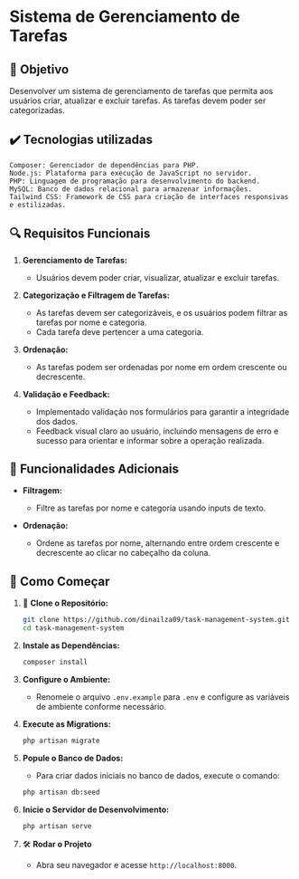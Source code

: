 # Sistema de Gerenciamento de Tarefas

## 🚀 Objetivo

Desenvolver um sistema de gerenciamento de tarefas que permita aos usuários criar, atualizar e excluir tarefas. As tarefas devem poder ser categorizadas.

## ✔️ Tecnologias utilizadas
    Composer: Gerenciador de dependências para PHP.
    Node.js: Plataforma para execução de JavaScript no servidor.
    PHP: Linguagem de programação para desenvolvimento do backend.
    MySQL: Banco de dados relacional para armazenar informações.
    Tailwind CSS: Framework de CSS para criação de interfaces responsivas e estilizadas.
    
## 🔍 Requisitos Funcionais

1. **Gerenciamento de Tarefas:**
    - Usuários devem poder criar, visualizar, atualizar e excluir tarefas.

2. **Categorização e Filtragem de Tarefas:**
    - As tarefas devem ser categorizáveis, e os usuários podem filtrar as tarefas por nome e categoria.
    - Cada tarefa deve pertencer a uma categoria.

3. **Ordenação:**
    - As tarefas podem ser ordenadas por nome em ordem crescente ou decrescente.

4. **Validação e Feedback:**
    - Implementado validação nos formulários para garantir a integridade dos dados.
    - Feedback visual claro ao usuário, incluindo mensagens de erro e sucesso para orientar e informar sobre a operação realizada.

## 🌟 Funcionalidades Adicionais

- **Filtragem:**
    - Filtre as tarefas por nome e categoria usando inputs de texto.

- **Ordenação:**
    - Ordene as tarefas por nome, alternando entre ordem crescente e decrescente ao clicar no cabeçalho da coluna.

## 🚀 Como Começar

1. 📁 **Clone o Repositório:**
    ```bash
    git clone https://github.com/dinailza09/task-management-system.git
    cd task-management-system
    ```

2. **Instale as Dependências:**
    ```bash
    composer install
    ```

3. **Configure o Ambiente:**
    - Renomeie o arquivo `.env.example` para `.env` e configure as variáveis de ambiente conforme necessário.

4. **Execute as Migrations:**
    ```bash
    php artisan migrate
    ```

5. **Popule o Banco de Dados:**
    - Para criar dados iniciais no banco de dados, execute o comando:
    ```bash
    php artisan db:seed
    ```

6. **Inicie o Servidor de Desenvolvimento:**
    ```bash
    php artisan serve
    ```

7. 🛠️ **Rodar o Projeto**
    - Abra seu navegador e acesse `http://localhost:8000`.

